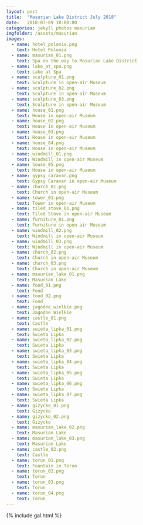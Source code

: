 ```yaml
---
layout: post
title:  "Masurian Lake District July 2018"
date:   2018-07-09 18:00:00
categories: jekyll photos masurian
imgfolder: /assets/masurian
images:
  - name: hotel_polonia.png
    text: Hotel Polonia
  - name: masurian_01.png
    text: Spa on the way to Masurian Lake District
  - name: lake_at_spa.png
    text: Lake at Spa
  - name: sculpture_01.png
    text: Sculpture in open-air Museum
  - name: sculpture_02.png
    text: Sculpture in open-air Museum
  - name: sculpture_03.png
    text: Sculpture in open-air Museum
  - name: house_01.png
    text: House in open-air Museum
  - name: house_02.png
    text: House in open-air Museum
  - name: house_03.png
    text: House in open-air Museum
  - name: house_04.png
    text: House in open-air Museum
  - name: windmill_01.png
    text: Windmill in open-air Museum
  - name: house_05.png
    text: House in open-air Museum
  - name: gypsy_caravan.png
    text: Gypsy Caravan in open-air Museum
  - name: church_01.png
    text: Church in open-air Museum
  - name: tower_01.png
    text: Tower in open-air Museum
  - name: tiled_stove_01.png
    text: Tiled Stove in open-air Museum
  - name: furniture_01.png
    text: Furniture in open-air Museum
  - name: windmill_02.png
    text: Windmill in open-air Museum
  - name: windmill_03.png
    text: Windmill in open-air Museum
  - name: church_02.png
    text: Church in open-air Museum
  - name: church_03.png
    text: Church in open-air Museum
  - name: masurian_lake_01.png
    text: Masurian Lake
  - name: food_01.png
    text: Food
  - name: food_02.png
    text: Food
  - name: jagodne_wielkie.png
    text: Jagodne Wielkie
  - name: castle_01.png
    text: Castle
  - name: swieta_lipka_01.png
    text: Swieta Lipka
  - name: swieta_lipka_02.png
    text: Swieta Lipka
  - name: swieta_lipka_03.png
    text: Swieta Lipka
  - name: swieta_lipka_04.png
    text: Swieta Lipka
  - name: swieta_lipka_05.png
    text: Swieta Lipka
  - name: swieta_lipka_06.png
    text: Swieta Lipka
  - name: swieta_lipka_07.png
    text: Swieta Lipka
  - name: gizycko_01.png
    text: Gizycko 
  - name: gizycko_02.png
    text: Gizycko 
  - name: masurian_lake_02.png
    text: Masurian Lake
  - name: masurian_lake_03.png
    text: Masurian Lake
  - name: castle_02.png
    text: Castle
  - name: torun_01.png
    text: Fountain in Torun
  - name: torun_02.png
    text: Torun
  - name: torun_03.png
    text: Torun
  - name: torun_04.png
    text: Torun
---
```


{% include gal.html %}
